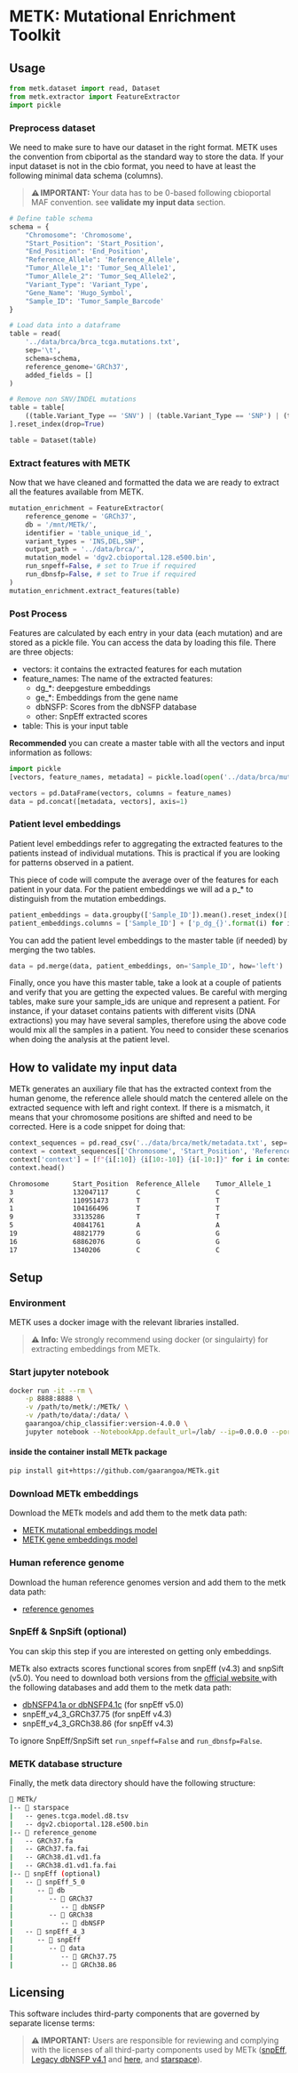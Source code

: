 # METK: Mutational Enrichment Toolkit

## Usage
```python
from metk.dataset import read, Dataset
from metk.extractor import FeatureExtractor
import pickle
```

### Preprocess dataset
We need to make sure to have our dataset in the right format. METK uses the convention from cbiportal as the standard way to store the data. If your input dataset is not in the cbio format, you need to have at least the following minimal data schema (columns). 

>**⚠️ IMPORTANT:** Your data has to be 0-based following cbioportal MAF convention. see **validate my input data** section.

```python 
# Define table schema
schema = {
    "Chromosome": 'Chromosome',
    "Start_Position": 'Start_Position',
    "End_Position": 'End_Position',
    "Reference_Allele": 'Reference_Allele',
    "Tumor_Allele_1": 'Tumor_Seq_Allele1',
    "Tumor_Allele_2": 'Tumor_Seq_Allele2',
    "Variant_Type": 'Variant_Type',
    "Gene_Name": 'Hugo_Symbol',
    "Sample_ID": 'Tumor_Sample_Barcode'
}

# Load data into a dataframe
table = read(
    '../data/brca/brca_tcga.mutations.txt', 
    sep='\t', 
    schema=schema, 
    reference_genome='GRCh37',
    added_fields = []
)

# Remove non SNV/INDEL mutations
table = table[
    ((table.Variant_Type == 'SNV') | (table.Variant_Type == 'SNP') | (table.Variant_Type == 'DEL') | (table.Variant_Type == 'INS'))
].reset_index(drop=True)

table = Dataset(table)
```

### Extract features with METK
Now that  we have cleaned and formatted the data we are ready to extract all the features available from METK.

```python
mutation_enrichment = FeatureExtractor(
    reference_genome = 'GRCh37',
    db = '/mnt/METk/',
    identifier = 'table_unique_id_',
    variant_types = 'INS,DEL,SNP',
    output_path = '../data/brca/',
    mutation_model = 'dgv2.cbioportal.128.e500.bin',
    run_snpeff=False, # set to True if required
    run_dbnsfp=False, # set to True if required
)
mutation_enrichment.extract_features(table)
```

### Post Process 
Features are calculated by each entry in your data (each mutation) and are stored as a pickle file. You can access the 
data by loading this file. There are three objects: 

* vectors: it contains the extracted features for each mutation
* feature_names: The name of the extracted features: 
    * dg_*: deepgesture embeddings
    * ge_*: Embeddings from the gene name
    * dbNSFP: Scores from the dbNSFP database
    * other: SnpEff extracted scores
* table: This is your input table 

**Recommended** you can create a master table with all the vectors and input information as follows: 
```python
import pickle
[vectors, feature_names, metadata] = pickle.load(open('../data/brca/mutation_features.pk', 'rb'))

vectors = pd.DataFrame(vectors, columns = feature_names)
data = pd.concat([metadata, vectors], axis=1)
```

### Patient level embeddings
Patient level embeddings refer to aggregating the extracted features to the patients instead of individual mutations. This is practical if you are 
looking for patterns observed in a patient. 

This piece of code will compute the average over of the features for each patient in your data. For the patient embeddings we will ad a p_* to distinguish from the mutation embeddings. 

```python
patient_embeddings = data.groupby(['Sample_ID']).mean().reset_index()[['Sample_ID'] + feature_names]
patient_embeddings.columns = ['Sample_ID'] + ['p_dg_{}'.format(i) for i in feature_names]
```

You can add the patient level embeddings to the master table (if needed) by merging the two tables.

```python
data = pd.merge(data, patient_embeddings, on='Sample_ID', how='left')
```

Finally, once you have this master table, take a look at a couple of patients and verify that you are getting the expected values. Be careful with merging tables, make sure your sample_ids are unique and represent a patient. For instance, if your dataset contains patients with different visits (DNA extractions) you may have several samples, therefore using the above code would mix all the samples in a patient. You need to consider these scenarios when doing the analysis at the patient level. 

## How to validate my input data
METk generates an auxiliary file that has the extracted context from the human genome, the reference allele should 
match the centered allele on the extracted sequence with left and right context. If there is a mismatch, it means that your chromosome positions are shifted and need to be corrected. Here is a code snippet for doing that:

```python
context_sequences = pd.read_csv('../data/brca/metk/metadata.txt', sep='\t')
context = context_sequences[['Chromosome', 'Start_Position', 'Reference_Allele', 'Tumor_Allele_1', 'Tumor_Allele_2', 'context']]
context['context'] = [f"{i[:10]} {i[10:-10]} {i[-10:]}" for i in context.context]
context.head()
```

```bash
Chromosome	    Start_Position	Reference_Allele	Tumor_Allele_1	    Tumor_Allele_2	    left       center  right
3	            132047117	    C	                C	                T	                TCAGGTGTTT    C    GGCATGGAGA
X	            110951473	    T	                T	                C	                ACCCCCACCC    T    GTACAAAATG
1	            104166496	    T	                T	                C	                AGGATGTTAA    T    GATTGGGTTG
9	            33135286	    T	                T	                C	                GGTTGCGGAA    T    GGAATGATGA
5	            40841761	    A	                A	                C	                TTGCGGCTTA    A    GGCATGGTAA
19	            48821779	    G	                G	                A	                TCTGGGCTGC    G    CTGATCTGCA
16	            68862076	    G	                G	                T	                CACCATCCCA    G    TTCTGATTCT
17	            1340206	        C	                C	                T	                AGGCTTGTCC    C    GGATTCTCAA
```

## Setup
### Environment 
METK uses a docker image with the relevant libraries installed. 
>**⚠️ Info:** We strongly recommend using docker (or singulairty) for extracting embeddings from METk.

### Start jupyter notebook 
```bash 
docker run -it --rm \
    -p 8888:8888 \
    -v /path/to/metk/:/METk/ \
    -v /path/to/data/:/data/ \
    gaarangoa/chip_classifier:version-4.0.0 \
    jupyter notebook --NotebookApp.default_url=/lab/ --ip=0.0.0.0 --port=8888 --allow-root
```

#### inside the container install METk package
```bash
pip install git+https://github.com/gaarangoa/METk.git
```

### Download METk embeddings
Download the METk models and add them to the metk data path:
* <a href="https://zenodo.org/records/15484265/files/dgv2.cbioportal.128.e500.bin?download=1&preview=1"> METK mutational embeddings model </a>
* <a href="https://zenodo.org/records/15484265/files/genes.tcga.model.d8.tsv?download=1&preview=1"> METK gene embeddings model </a>

### Human reference genome
Download the human reference genomes version and add them to the metk data path: 
* <a href="https://zenodo.org/records/15484265/files/reference_genome.tar.gz?download=1&preview=1"> reference genomes </a>

### SnpEff & SnpSift (optional)
You can skip this step if you are interested on getting only embeddings.

METk also extracts scores functional scores from snpEff (v4.3) and snpSift (v5.0).
You need to download both versions from the <a href="https://pcingola.github.io/SnpEff/snpsift/introduction/#download-and-install" open=blank_> official website </a> with the following databases and add them to the metk data path: 
* <a href="https://zenodo.org/records/4323592#.X9zPhNhKiHs">dbNSFP4.1a or dbNSFP4.1c</a> (for snpEff v5.0)
* snpEff_v4_3_GRCh37.75 (for snpEff v4.3)
* snpEff_v4_3_GRCh38.86 (for snpEff v4.3)

To ignore SnpEff/SnpSift set ```run_snpeff=False``` and ```run_dbnsfp=False```.

### METK database structure
Finally, the metk data directory should have the following structure: 
```bash
📁 METk/
|-- 📁 starspace
|   -- genes.tcga.model.d8.tsv
|   -- dgv2.cbioportal.128.e500.bin
|-- 📁 reference_genome
|   -- GRCh37.fa  
|   -- GRCh37.fa.fai  
|   -- GRCh38.d1.vd1.fa  
|   -- GRCh38.d1.vd1.fa.fai
|-- 📁 snpEff (optional)
|   -- 📁 snpEff_5_0
|      -- 📁 db
|         -- 📁 GRCh37
|            -- 📁 dbNSFP
|         -- 📁 GRCh38
|            -- 📁 dbNSFP
|   -- 📁 snpEff_4_3
|      -- 📁 snpEff
|         -- 📁 data
|            -- 📁 GRCh37.75
|            -- 📁 GRCh38.86
```

## Licensing
This software includes third-party components that are governed by separate license terms:

>**⚠️ IMPORTANT:** Users are responsible for reviewing and complying with the licenses of all third-party components used by METk (<a href="https://pcingola.github.io/SnpEff/snpsift/introduction/#download-and-install" open=blank_>snpEff</a>, <a href="https://sites.google.com/site/jpopgen/dbNSFP">Legacy dbNSFP v4.1</a> and <a href='https://www.dbnsfp.org/license'>here</a>, and <a href="https://ai.meta.com/tools/starspace/">starspace</a>).

